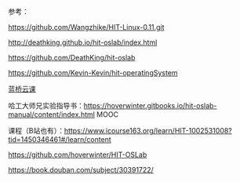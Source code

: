 
参考：

https://github.com/Wangzhike/HIT-Linux-0.11.git

http://deathking.github.io/hit-oslab/index.html

https://github.com/DeathKing/hit-oslab

https://github.com/Kevin-Kevin/hit-operatingSystem

[蓝桥云课](https://www.lanqiao.cn/courses/115)

哈工大师兄实验指导书：https://hoverwinter.gitbooks.io/hit-oslab-manual/content/index.html
MOOC

课程（B站也有）：https://www.icourse163.org/learn/HIT-1002531008?tid=1450346461#/learn/content

https://github.com/hoverwinter/HIT-OSLab

https://book.douban.com/subject/30391722/




